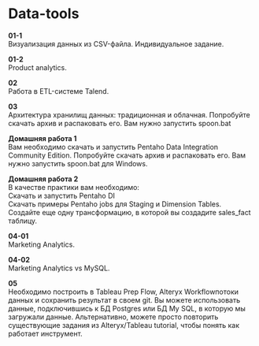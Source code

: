# Data-tools
**01-1**  
Визуализация данных из CSV-файла. Индивидуальное задание.  
  
**01-2**  
Product analytics.  
  
**02**  
Работа в ETL-системе Talend.  
  
**03**  
Архитектура хранилищ данных: традиционная и облачная. Попробуйте скачать архив и распаковать его. Вам нужно запустить spoon.bat  
  
**Домашняя работа 1**  
Вам необходимо скачать и запустить Pentaho Data Integration Community Edition. Попробуйте скачать архив и распаковать его. Вам нужно запустить spoon.bat для Windows.  
  
**Домашняя работа 2**  
В качестве практики вам необходимо:  
Скачать и запустить Pentaho DI  
Скачать примеры Pentaho jobs для Staging и Dimension Tables.  
Создайте еще одну трансформацию, в которой вы создадите sales_fact таблицу.  
  
**04-01**  
Marketing Analytics.  
  
**04-02**  
Marketing Analytics vs MySQL.  
  
**05**  
Необходимо построить в Tableau Prep Flow, Alteryx Workflowпотоки данных и сохранить результат в своем git. Вы можете использовать данные, подключившись к БД Postgres или БД My SQL, в которую мы загружали данные. Альтернативно, можете просто повторить существующие задания из Alteryx/Tableau tutorial, чтобы понять как работает инструмент.
